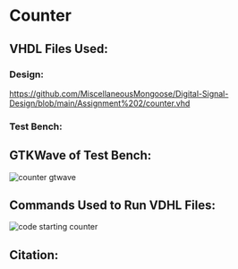 # Counter
## VHDL Files Used:
### Design:
https://github.com/MiscellaneousMongoose/Digital-Signal-Design/blob/main/Assignment%202/counter.vhd
### Test Bench:

## GTKWave of Test Bench:
![counter gtwave](https://user-images.githubusercontent.com/70534986/153723047-b1d5a438-fa7f-4d5a-83e8-125ebf038c42.png)

## Commands Used to Run VDHL Files:
![code starting counter](https://user-images.githubusercontent.com/70534986/153723353-a6c9ab56-72bf-4a45-89c1-54da3d94f2f0.png)
## Citation:

